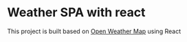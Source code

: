 # Weather SPA with react

This project is built based on [Open Weather Map](https://openweathermap.org/) using React

